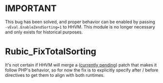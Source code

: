 IMPORTANT
=========

This bug has been solved, and proper behavior can be enabled by passing ``-vEval.EnableZendSorting=1`` to HHVM. This module is no longer necessary and only exists for historical purposes.

Rubic_FixTotalSorting
=====================

It's not certain if HHVM will merge a ([currently pending](https://github.com/facebook/hhvm/pull/2484)) patch that makes it follow PHP's behavior, so for now the fix is to explicitly specify after / before directives to get them to align with both runtimes.
